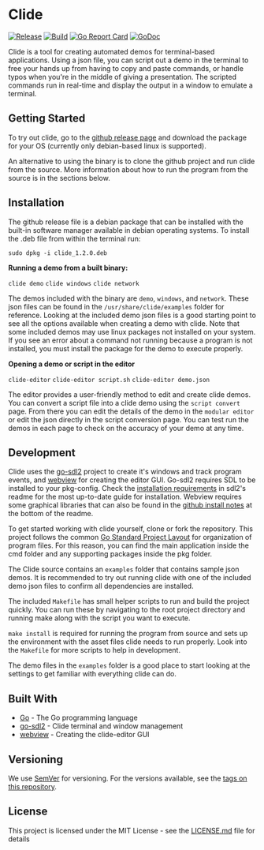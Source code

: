 # Clide

[![Release](https://img.shields.io/github/v/release/mattackard/Clide)](https://github.com/mattackard/Clide/releases)
[![Build](https://img.shields.io/github/workflow/status/mattackard/Clide/Clide)](https://github.com/mattackard/Clide/actions)
[![Go Report Card](https://goreportcard.com/badge/github.com/mattackard/Clide)](https://goreportcard.com/report/github.com/mattackard/Clide)
[![GoDoc](https://img.shields.io/static/v1?label=godoc&message=reference&color=blue)](https://godoc.org/github.com/mattackard/Clide/pkg/clide)

Clide is a tool for creating automated demos for terminal-based applications. Using a json file, you can script out a demo in the terminal to free your hands up from having to copy and paste commands, or handle typos when you're in the middle of giving a presentation. The scripted commands run in real-time and display the output in a window to emulate a terminal.

## Getting Started

To try out clide, go to the [github release page](https://github.com/mattackard/Clide/releases) and download the package for your OS (currently only debian-based linux is supported).

An alternative to using the binary is to clone the github project and run clide from the source. More information about how to run the program from the source is in the sections below.

## Installation

The github release file is a debian package that can be installed with the built-in software manager available in debian operating systems. To install the .deb file from within the terminal run:

`sudo dpkg -i clide_1.2.0.deb`

**Running a demo from a built binary:**

`clide demo`
`clide windows`
`clide network`

The demos included with the binary are `demo`, `windows`, and `network`. These json files can be found in the `/usr/share/clide/examples` folder for reference. Looking at the included demo json files is a good starting point to see all the options available when creating a demo with clide. Note that some included demos may use linux packages not installed on your system. If you see an error about a command not running because a program is not installed, you must install the package for the demo to execute properly.

**Opening a demo or script in the editor**

`clide-editor`
`clide-editor script.sh`
`clide-editor demo.json`

The editor provides a user-friendly method to edit and create clide demos. You can convert a script file into a clide demo using the `script convert` page. From there you can edit the details of the demo in the `modular editor` or edit the json directly in the script conversion page. You can test run the demos in each page to check on the accuracy of your demo at any time.

## Development

Clide uses the [go-sdl2](https://github.com/veandco/go-sdl2) project to create it's windows and track program events, and [webview](https://github.com/zserge/webview) for creating the editor GUI. Go-sdl2 requires SDL to be installed to your pkg-config. Check the [installation requirements](https://github.com/veandco/go-sdl2#requirements) in sdl2's readme for the most up-to-date guide for installation. Webview requires some graphical libraries that can also be found in the [github install notes](https://github.com/zserge/webview#notes) at the bottom of the readme.

To get started working with clide yourself, clone or fork the repository. This project follows the common [Go Standard Project Layout](https://github.com/golang-standards/project-layout) for organization of program files. For this reason, you can find the main application inside the cmd folder and any supporting packages inside the pkg folder.

The Clide source contains an `examples` folder that contains sample json demos. It is recommended to try out running clide with one of the included demo json files to confirm all dependencies are installed.

The included `Makefile` has small helper scripts to run and build the project quickly. You can run these by navigating to the root project directory and running make along with the script you want to execute.

`make install` is required for running the program from source and sets up the environment with the asset files clide needs to run properly. Look into the `Makefile` for more scripts to help in development.

The demo files in the `examples` folder is a good place to start looking at the settings to get familiar with everything clide can do.

## Built With

- [Go](http://golang.org) - The Go programming language
- [go-sdl2](github.com/veandco/go-sdl2) - Clide terminal and window management
- [webview](https://github.com/zserge/webview) - Creating the clide-editor GUI

## Versioning

We use [SemVer](http://semver.org/) for versioning. For the versions available, see the [tags on this repository](https://github.com/mattackard/Clide/tags).

## License

This project is licensed under the MIT License - see the [LICENSE.md](LICENSE.md) file for details
